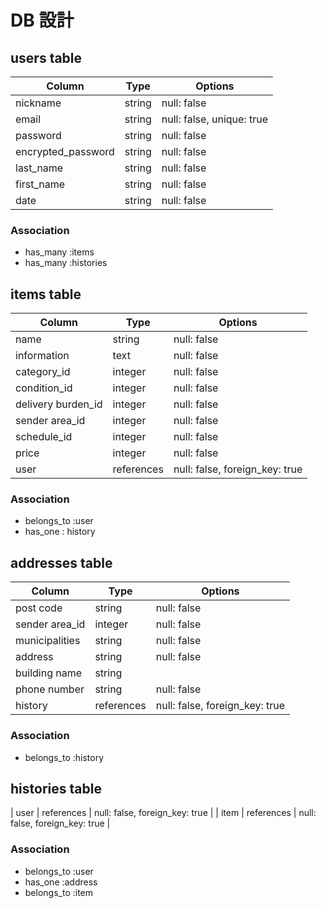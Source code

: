 # DB 設計

## users table

| Column             | Type                | Options                   |
|--------------------|---------------------|---------------------------|
| nickname           | string              | null: false               |
| email              | string              | null: false, unique: true |
| password           | string              | null: false               |
| encrypted_password | string              | null: false               |
| last_name          | string              | null: false               |
| first_name         | string              | null: false               |
| date               | string              | null: false               |

### Association

* has_many :items
* has_many :histories

## items table

| Column             | Type                | Options                        |
|--------------------|---------------------|--------------------------------|
| name               | string              | null: false                    |
| information        | text                | null: false                    |
| category_id        | integer             | null: false                    |
| condition_id       | integer             | null: false                    |
| delivery burden_id | integer             | null: false                    |
| sender area_id     | integer             | null: false                    |
| schedule_id        | integer             | null: false                    |
| price              | integer             | null: false                    |
| user               | references          | null: false, foreign_key: true |
 
### Association

- belongs_to :user
- has_one : history

## addresses table

| Column             | Type                | Options                       |
|--------------------|---------------------|-------------------------------|
| post code          | string              | null: false                   |
| sender area_id     | integer             | null: false                   |
| municipalities     | string              | null: false                   |
| address            | string              | null: false                   |
| building name      | string              |                               |
| phone number       | string              | null: false                   |
| history            | references          | null: false, foreign_key: true |

### Association

- belongs_to :history
 
## histories table
| user               | references          | null: false, foreign_key: true |
| item               | references          | null: false, foreign_key: true |

### Association
- belongs_to :user
- has_one :address
- belongs_to :item